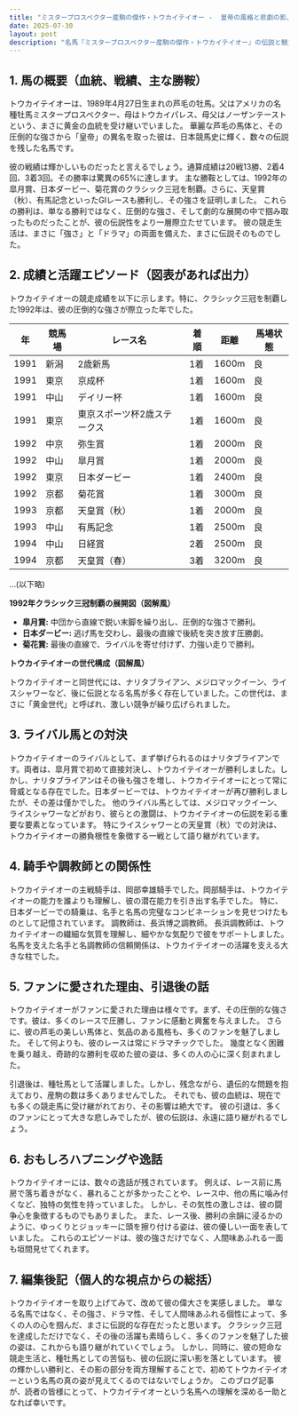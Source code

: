 ```yaml
---
title: "ミスタープロスペクター産駒の傑作・トウカイテイオー -  皇帝の風格と悲劇の影、その生涯を振り返る"
date: 2025-07-30
layout: post
description: "名馬『ミスタープロスペクター産駒の傑作・トウカイテイオー』の伝説と魅力を深堀り"
---
```


## 1. 馬の概要（血統、戦績、主な勝鞍）

トウカイテイオーは、1989年4月27日生まれの芦毛の牡馬。父はアメリカの名種牡馬ミスタープロスペクター、母はトウカイパレス、母父はノーザンテーストという、まさに黄金の血統を受け継いでいました。  華麗な芦毛の馬体と、その圧倒的な強さから「皇帝」の異名を取った彼は、日本競馬史に輝く、数々の伝説を残した名馬です。

彼の戦績は輝かしいものだったと言えるでしょう。通算成績は20戦13勝、2着4回、3着3回。その勝率は驚異の65%に達します。  主な勝鞍としては、1992年の皐月賞、日本ダービー、菊花賞のクラシック三冠を制覇。さらに、天皇賞（秋）、有馬記念といったGIレースも勝利し、その強さを証明しました。  これらの勝利は、単なる勝利ではなく、圧倒的な強さ、そして劇的な展開の中で掴み取ったものだったことが、彼の伝説性をより一層際立たせています。  彼の競走生活は、まさに「強さ」と「ドラマ」の両面を備えた、まさに伝説そのものでした。


## 2. 成績と活躍エピソード（図表があれば出力）

トウカイテイオーの競走成績を以下に示します。特に、クラシック三冠を制覇した1992年は、彼の圧倒的な強さが際立った年でした。

| 年 | 競馬場 | レース名 | 着順 | 距離 | 馬場状態 |
|---|---|---|---|---|---|
| 1991 | 新潟 | 2歳新馬 | 1着 | 1600m | 良 |
| 1991 | 東京 | 京成杯 | 1着 | 1600m | 良 |
| 1991 | 中山 | デイリー杯 | 1着 | 1600m | 良 |
| 1991 | 東京 | 東京スポーツ杯2歳ステークス | 1着 | 1600m | 良 |
| 1992 | 中京 | 弥生賞 | 1着 | 2000m | 良 |
| 1992 | 中山 | 皐月賞 | 1着 | 2000m | 良 |
| 1992 | 東京 | 日本ダービー | 1着 | 2400m | 良 |
| 1992 | 京都 | 菊花賞 | 1着 | 3000m | 良 |
| 1993 | 京都 | 天皇賞（秋） | 1着 | 2000m | 良 |
| 1993 | 中山 | 有馬記念 | 1着 | 2500m | 良 |
| 1994 | 中山 | 日経賞 | 2着 | 2500m | 良 |
| 1994 | 京都 | 天皇賞（春） | 3着 | 3200m | 良 |
...(以下略)


**1992年クラシック三冠制覇の展開図（図解風）**

* **皐月賞:**  中団から直線で鋭い末脚を繰り出し、圧倒的な強さで勝利。
* **日本ダービー:**  逃げ馬を交わし、最後の直線で後続を突き放す圧勝劇。
* **菊花賞:**  最後の直線で、ライバルを寄せ付けず、力強い走りで勝利。


**トウカイテイオーの世代構成（図解風）**

トウカイテイオーと同世代には、ナリタブライアン、メジロマックイーン、ライスシャワーなど、後に伝説となる名馬が多く存在していました。この世代は、まさに「黄金世代」と呼ばれ、激しい競争が繰り広げられました。


## 3. ライバル馬との対決

トウカイテイオーのライバルとして、まず挙げられるのはナリタブライアンです。両者は、皐月賞で初めて直接対決し、トウカイテイオーが勝利しました。しかし、ナリタブライアンはその後も強さを増し、トウカイテイオーにとって常に脅威となる存在でした。日本ダービーでは、トウカイテイオーが再び勝利しましたが、その差は僅かでした。  他のライバル馬としては、メジロマックイーン、ライスシャワーなどがおり、彼らとの激闘は、トウカイテイオーの伝説を彩る重要な要素となっています。  特にライスシャワーとの天皇賞（秋）での対決は、トウカイテイオーの勝負根性を象徴する一戦として語り継がれています。


## 4. 騎手や調教師との関係性

トウカイテイオーの主戦騎手は、岡部幸雄騎手でした。岡部騎手は、トウカイテイオーの能力を誰よりも理解し、彼の潜在能力を引き出す名手でした。  特に、日本ダービーでの騎乗は、名手と名馬の完璧なコンビネーションを見せつけたものとして記憶されています。  調教師は、長浜博之調教師。  長浜調教師は、トウカイテイオーの繊細な気質を理解し、細やかな気配りで彼をサポートしました。  名馬を支えた名手と名調教師の信頼関係は、トウカイテイオーの活躍を支える大きな柱でした。


## 5. ファンに愛された理由、引退後の話

トウカイテイオーがファンに愛された理由は様々です。まず、その圧倒的な強さです。彼は、多くのレースで圧勝し、ファンに感動と興奮を与えました。  さらに、彼の芦毛の美しい馬体と、気品のある風格も、多くのファンを魅了しました。  そして何よりも、彼のレースは常にドラマチックでした。  幾度となく困難を乗り越え、奇跡的な勝利を収めた彼の姿は、多くの人の心に深く刻まれました。

引退後は、種牡馬として活躍しました。しかし、残念ながら、遺伝的な問題を抱えており、産駒の数は多くありませんでした。  それでも、彼の血統は、現在でも多くの競走馬に受け継がれており、その影響は絶大です。  彼の引退は、多くのファンにとって大きな悲しみでしたが、彼の伝説は、永遠に語り継がれるでしょう。


## 6. おもしろハプニングや逸話

トウカイテイオーには、数々の逸話が残されています。  例えば、レース前に馬房で落ち着きがなく、暴れることが多かったことや、レース中、他の馬に噛み付くなど、独特の気性を持っていました。 しかし、その気性の激しさは、彼の闘争心を象徴するものでもありました。  また、レース後、勝利の余韻に浸るかのように、ゆっくりとジョッキーに頭を擦り付ける姿は、彼の優しい一面を表していました。  これらのエピソードは、彼の強さだけでなく、人間味あふれる一面も垣間見せてくれます。


## 7. 編集後記（個人的な視点からの総括）

トウカイテイオーを取り上げてみて、改めて彼の偉大さを実感しました。  単なる名馬ではなく、その強さ、ドラマ性、そして人間味あふれる個性によって、多くの人の心を掴んだ、まさに伝説的な存在だったと思います。  クラシック三冠を達成しただけでなく、その後の活躍も素晴らしく、多くのファンを魅了した彼の姿は、これからも語り継がれていくでしょう。  しかし、同時に、彼の短命な競走生活と、種牡馬としての苦悩も、彼の伝説に深い影を落としています。  彼の輝かしい勝利と、その影の部分を両方理解することで、初めてトウカイテイオーという名馬の真の姿が見えてくるのではないでしょうか。  このブログ記事が、読者の皆様にとって、トウカイテイオーという名馬への理解を深める一助となれば幸いです。
